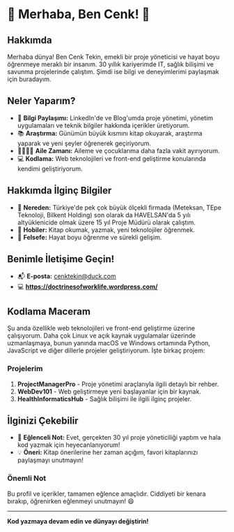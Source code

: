 # 🌟 Merhaba, Ben Cenk! 🌟

## Hakkımda

Merhaba dünya! Ben Cenk Tekin, emekli bir proje yöneticisi ve hayat boyu öğrenmeye meraklı bir insanım. 30 yıllık kariyerimde IT, sağlık bilişimi ve savunma projelerinde çalıştım. Şimdi ise bilgi ve deneyimlerimi paylaşmak için buradayım.

## Neler Yaparım?

- 🧠 **Bilgi Paylaşımı:** LinkedIn'de ve Blog'umda proje yönetimi, yönetim uygulamaları ve teknik bilgiler hakkında içerikler üretiyorum.
- 📚 **Araştırma:** Günümün büyük kısmını kitap okuyarak, araştırma yaparak ve yeni şeyler öğrenerek geçiriyorum.
- 👨‍👩‍👧‍👦 **Aile Zamanı:** Aileme ve çocuklarıma daha fazla vakit ayırıyorum.
- 💻 **Kodlama:** Web teknolojileri ve front-end geliştirme konularında kendimi geliştiriyorum.

## Hakkımda İlginç Bilgiler

- 📍 **Nereden:** Türkiye'de pek çok büyük ölçekli firmada (Meteksan, TEpe Teknoloji, Bilkent Holding) son olarak da HAVELSAN'da 5 yılı altyüklenicide olmak üzere 15 yıl Proje Müdürü olarak çalıştım.
- 🎨 **Hobiler:** Kitap okumak, yazmak, yeni teknolojiler öğrenmek.
- 🌱 **Felsefe:** Hayat boyu öğrenme ve sürekli gelişim.

## Benimle İletişime Geçin!

- 📬 **E-posta:** cenktekin@duck.com
- 💻 **https://doctrinesofworklife.wordpress.com/**

## Kodlama Maceram

Şu anda özellikle web teknolojileri ve front-end geliştirme üzerine çalışıyorum. Daha çok Linux ve açık kaynak uygulamalar üzerinde uzmanlaşmaya, bunun yanında macOS ve Windows ortamında Python, JavaScript ve diğer dillerle projeler geliştiriyorum. İşte birkaç projem:

### Projelerim

1. **ProjectManagerPro** - Proje yönetimi araçlarıyla ilgili detaylı bir rehber.
2. **WebDev101** - Web geliştirmeye yeni başlayanlar için bir kaynak.
3. **HealthInformaticsHub** - Sağlık bilişimi ile ilgili ilginç projeler.

## İlginizi Çekebilir

- 🌟 **Eğlenceli Not:** Evet, gerçekten 30 yıl proje yöneticiliği yaptım ve hala kod yazmak için heyecanlanıyorum!
- 💡 **Öneri:** Kitap önerilerine her zaman açığım, favori kitaplarınızı paylaşmayı unutmayın!

### Önemli Not

Bu profil ve içerikler, tamamen eğlence amaçlıdır. Ciddiyeti bir kenara bırakıp, öğrenirken eğlenmeyi unutmayın! 😄

---

**Kod yazmaya devam edin ve dünyayı değiştirin!**

<!---
cenktekin/cenktekin is a ✨ special ✨ repository because its `README.md` (this file) appears on your GitHub profile.
You can click the Preview link to take a look at your changes.
--->
